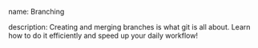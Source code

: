 name: Branching

description: Creating and merging branches is what git is all about. Learn how to do it efficiently and speed up your daily workflow!
